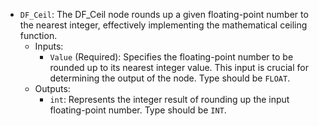 - `DF_Ceil`: The DF_Ceil node rounds up a given floating-point number to the nearest integer, effectively implementing the mathematical ceiling function.
    - Inputs:
        - `Value` (Required): Specifies the floating-point number to be rounded up to its nearest integer value. This input is crucial for determining the output of the node. Type should be `FLOAT`.
    - Outputs:
        - `int`: Represents the integer result of rounding up the input floating-point number. Type should be `INT`.
